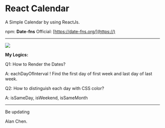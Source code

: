 # React Calendar 

 A Simple Calendar by using ReactJs.
 
 npm: **Date-fns**
Official: [https://date-fns.org/](https://)

---
![](https://i.imgur.com/nKZRNQv.gif)

**My Logics:**

Q1: How to Render the Dates?

A: eachDayOfInterval !
Find the first day of first week and last day of last week.

Q2: How to distinguish each day with CSS color?

A: isSameDay, isWeekend, isSameMonth


---


Be updating 

Alan Chen. 
